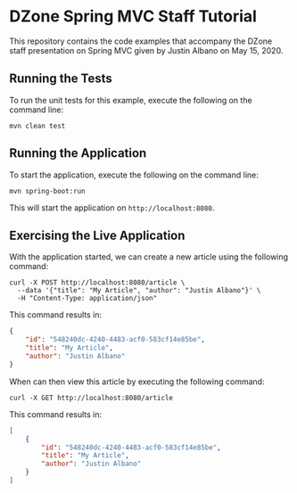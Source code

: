 # DZone Spring MVC Staff Tutorial
This repository contains the code examples that accompany the DZone staff presentation on Spring MVC given by Justin Albano on May 15, 2020.

## Running the Tests
To run the unit tests for this example, execute the following on the command line:

```
mvn clean test
```

## Running the Application
To start the application, execute the following on the command line:

```
mvn spring-boot:run
```

This will start the application on `http://localhost:8080`.

## Exercising the Live Application
With the application started, we can create a new article using the following command:

```
curl -X POST http://localhost:8080/article \
  --data '{"title": "My Article", "author": "Justin Albano"}' \
  -H "Content-Type: application/json"
```

This command results in:

```json
{
    "id": "548240dc-4240-4483-acf0-583cf14e85be",
    "title": "My Article",
    "author": "Justin Albano"
}
```

When can then view this article by executing the following command:

```
curl -X GET http://localhost:8080/article
```

This command results in:

```json
[
    {
        "id": "548240dc-4240-4483-acf0-583cf14e85be",
        "title": "My Article",
        "author": "Justin Albano"
    }
]
```

